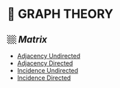 #  🌱 GRAPH THEORY
##  🏼 *Matrix*
- [Adjacency Undirected](https://github.com/ltaamlee/DISCRETE-MATHEMATICS/blob/main/Graph%20Theory/Adjacency%20Matrix%20Undirected%20Graph.cpp)
- [Adjacency Directed](https://github.com/ltaamlee/DISCRETE-MATHEMATICS/blob/main/Graph%20Theory/Adjacency%20Matrix%20Directed%20Graph.cpp)
- [Incidence Undirected](https://github.com/ltaamlee/DISCRETE-MATHEMATICS/blob/main/Graph%20Theory/Incidence%20Matrix%20Undirected%20Graph.cpp)
- [Incidence Directed](https://github.com/ltaamlee/DISCRETE-MATHEMATICS/blob/main/Graph%20Theory/Incidence%20Matrix%20Directed%20Graph.cpp)
